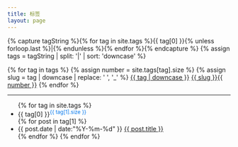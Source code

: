 ```yaml
---
title: 标签
layout: page
---
```


{% capture tagString %}{% for tag in site.tags %}{{ tag[0] }}{% unless forloop.last %}|{% endunless %}{% endfor %}{% endcapture %}
{% assign tags = tagString | split: '|' | sort: 'downcase' %}

<div id="cloud">
  {% for tag in tags %}
  {% assign number = site.tags[tag].size %}
  {% assign slug = tag | downcase | replace: ' ', '_' %}
    <a href="#tag-{{ slug }}">{{ tag | downcase }}</a>
<a class="tagbox" href="#tag-{{ slug }}" rel="{{ number }}">{{ slug }}<span>{{ number }}</span></a>
  {% endfor %}
</div>

<hr>
<ul class="listing">
{% for tag in site.tags %}
  <li class="listing-seperator" id="{{ tag[0] }}">{{ tag[0] }}<sup style="color:#07e">{{ tag[1].size }}</sup></li>
{% for post in tag[1] %}
  <li class="listing-item">
  <time datetime="{{ post.date | date:"%Y-%m-%d" }}">{{ post.date | date:"%Y-%m-%d" }}</time>
  <a href="{{ site.url }}{{ post.url }}" title="{{ post.title }}">{{ post.title }}</a>
  </li>
{% endfor %}
{% endfor %}
</ul>
